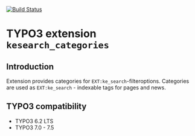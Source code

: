 [![Build Status](https://travis-ci.org/kpurrmann/typo3-kesearch-categories.svg?branch=master)](https://travis-ci.org/kpurrmann/typo3-kesearch-categories)

# TYPO3 extension ``kesearch_categories``

## Introduction
Extension provides categories for ``EXT:ke_search``-filteroptions.
Categories are used as ``EXT:ke_search`` - indexable tags for pages and news.

## TYPO3 compatibility

* TYPO3 6.2 LTS
* TYPO3 7.0 - 7.5